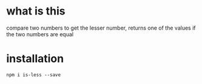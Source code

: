 # what is this 

compare two numbers to get the lesser number, returns one of the values if the two numbers are equal 


# installation 

`npm i is-less --save`